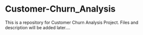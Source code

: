 # Customer-Churn_Analysis
This is a repository for Customer Churn Analysis Project.
Files and description will be added later....
